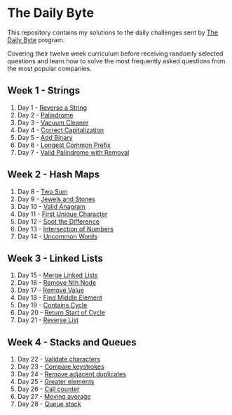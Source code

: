 # The Daily Byte

This repository contains my solutions to the daily challenges sent by [The Daily Byte](https://thedailybyte.dev/) program.

Covering their twelve week curriculum before receiving randomly selected questions and learn how to solve the most frequently asked questions from the most popular companies.

## Week 1 - Strings

1. Day 1 - [Reverse a String](https://github.com/emlez/daily-byte/blob/main/bytes/strings/reverseString.ts)
1. Day 2 - [Palindrome](https://github.com/emlez/daily-byte/blob/main/bytes/strings/palindrome.ts)
1. Day 3 - [Vacuum Cleaner](https://github.com/emlez/daily-byte/blob/main/bytes/strings/vacuumCleaner.ts)
1. Day 4 - [Correct Capitalization](https://github.com/emlez/daily-byte/blob/main/bytes/strings/correctCapitalization.ts)
1. Day 5 - [Add Binary](https://github.com/emlez/daily-byte/blob/main/bytes/strings/addBinary.ts)
1. Day 6 - [Longest Common Prefix](https://github.com/emlez/daily-byte/blob/main/bytes/strings/longestCommonPrefix.ts)
1. Day 7 - [Valid Palindrome with Removal](https://github.com/emlez/daily-byte/blob/main/bytes/strings/validPalindromeWithRemoval.ts)

## Week 2 - Hash Maps

1. Day 8 - [Two Sum](https://github.com/emlez/daily-byte/blob/main/bytes/hash_maps/twoSum.ts)
1. Day 9 - [Jewels and Stones](https://github.com/emlez/daily-byte/blob/main/bytes/hash_maps/jewelsStones.ts)
1. Day 10 - [Valid Anagram](https://github.com/emlez/daily-byte/blob/main/bytes/hash_maps/validAnagram.ts)
1. Day 11 - [First Unique Character](https://github.com/emlez/daily-byte/blob/main/bytes/hash_maps/firstUniqueCharacter.ts)
1. Day 12 - [Spot the Difference](https://github.com/emlez/daily-byte/blob/main/bytes/hash_maps/spotDifference.ts)
1. Day 13 - [Intersection of Numbers](https://github.com/emlez/daily-byte/blob/main/bytes/hash_maps/intersectionNumbers.ts)
1. Day 14 - [Uncommon Words](https://github.com/emlez/daily-byte/blob/main/bytes/hash_maps/uncommonWords.ts)

## Week 3 - Linked Lists

1. Day 15 - [Merge Linked Lists](https://github.com/emlez/daily-byte/blob/main/bytes/linked_lists/mergeLinkedLists.ts)
1. Day 16 - [Remove Nth Node](https://github.com/emlez/daily-byte/blob/main/bytes/linked_lists/removeNthNode.ts)
1. Day 17 - [Remove Value](https://github.com/emlez/daily-byte/blob/main/bytes/linked_lists/removeValue.ts)
1. Day 18 - [Find Middle Element](https://github.com/emlez/daily-byte/blob/main/bytes/linked_lists/findMiddleElement.ts)
1. Day 19 - [Contains Cycle](https://github.com/emlez/daily-byte/blob/main/bytes/linked_lists/containsCycle.ts)
1. Day 20 - [Return Start of Cycle](https://github.com/emlez/daily-byte/blob/main/bytes/linked_lists/returnStartCycle.ts)
1. Day 21 - [Reverse List](https://github.com/emlez/daily-byte/blob/main/bytes/linked_lists/reverseList.ts)

## Week 4 - Stacks and Queues

1. Day 22 - [Validate characters](https://github.com/emlez/daily-byte/blob/main/bytes/stacks_queues/validateCharacters.ts)
1. Day 23 - [Compare keystrokes](https://github.com/emlez/daily-byte/blob/main/bytes/stacks_queues/compareKeystokes.ts)
1. Day 24 - [Remove adjacent duplicates](https://github.com/emlez/daily-byte/blob/main/bytes/stacks_queues/removeAdjacentDuplicates.ts)
1. Day 25 - [Greater elements](https://github.com/emlez/daily-byte/blob/main/bytes/stacks_queues/greaterElements.ts)
1. Day 26 - [Call counter](https://github.com/emlez/daily-byte/blob/main/bytes/stacks_queues/callCounter.ts)
1. Day 27 - [Moving average](https://github.com/emlez/daily-byte/blob/main/bytes/stacks_queues/movingAverage.ts)
1. Day 28 - [Queue stack](https://github.com/emlez/daily-byte/blob/main/bytes/stacks_queues/queueStack.ts)
